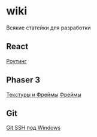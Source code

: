 # wiki
Всякие статейки для разработки

## React
[Роутинг](react/router.md)


## Phaser 3
[Текстуры и Фреймы](phaser/images/Texture.md)
[Фреймы](phaser/images/Frame.md)


## Git
[Git SSH под Windows](git/ssh.md)
